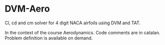 # DVM-Aero
Cl, cd and cm solver for 4 digit NACA airfoils using DVM and TAT.

In the context of the course Aerodynamics. Code comments are in catalan. Problem definition is available on demand.
